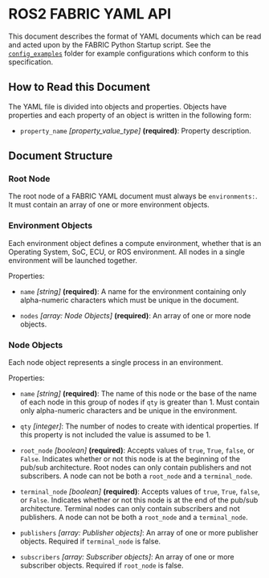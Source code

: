 # ROS2 FABRIC YAML API

This document describes the format of YAML documents which can be read and acted upon by the FABRIC
Python Startup script. See the [`config_examples`](../config_examples) folder for example
configurations which conform to this specification.

## How to Read this Document

The YAML file is divided into objects and properties. Objects have properties and each property
of an object is written in the following form:

- `property_name` *[property_value_type]* **(required)**: Property description.

## Document Structure

### Root Node

The root node of a FABRIC YAML document must always be `environments:`. It must contain an array
of one or more environment objects.

### Environment Objects

Each environment object defines a compute environment, whether that is an Operating System, SoC,
ECU, or ROS environment. All nodes in a single environment will be launched together.

Properties:

- `name` *[string]* **(required)**: A name for the environment containing only alpha-numeric
  characters which must be unique in the document.

- `nodes` *[array: Node Objects]* **(required)**: An array of one or more node objects.

### Node Objects

Each node object represents a single process in an environment.

Properties:

- `name` *[string]* **(required)**: The name of this node or the base of the name of each node in
  this group of nodes if `qty` is greater than 1. Must contain only alpha-numeric characters and be
  unique in the environment.

- `qty` *[integer]*: The number of nodes to create with identical properties. If this property is
  not included the value is assumed to be 1.

- `root_node` *[boolean]* **(required)**: Accepts values of `true`, `True`, `false`, or `False`.
  Indicates whether or not this node is at the beginning of the pub/sub architecture. Root nodes
  can only contain publishers and not subscribers. A node can not be both a `root_node` and a
  `terminal_node`.

- `terminal_node` *[boolean]* **(required)**: Accepts values of `true`, `True`, `false`, or `False`.
  Indicates whether or not this node is at the end of the pub/sub architecture. Terminal nodes can
  only contain subscribers and not publishers. A node can not be both a `root_node` and a
  `terminal_node`.

- `publishers` *[array: Publisher objects]*: An array of one or more publisher objects. Required if
  `terminal_node` is false.

- `subscribers` *[array: Subscriber objects]*: An array of one or more subscriber objects. Required
  if `root_node` is false.
